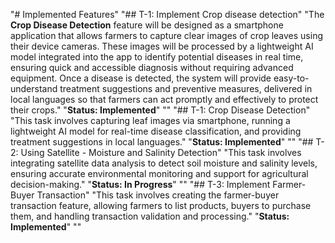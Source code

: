 "# Implemented Features" 
"## T-1: Implement Crop disease detection" 
"The **Crop Disease Detection** feature will be designed as a smartphone application that allows farmers to capture clear images of crop leaves using their device cameras. These images will be processed by a lightweight AI model integrated into the app to identify potential diseases in real time, ensuring quick and accessible diagnosis without requiring advanced equipment. Once a disease is detected, the system will provide easy-to-understand treatment suggestions and preventive measures, delivered in local languages so that farmers can act promptly and effectively to protect their crops."
"**Status: Implemented**" 
"" 
"## T-1: Crop Disease Detection" 
"This task involves capturing leaf images via smartphone, running a lightweight AI model for real-time disease classification, and providing treatment suggestions in local languages." 
"**Status: Implemented**" 
"" 
"## T-2: Using Satellite - Moisture and Salinity Detection" 
"This task involves integrating satellite data analysis to detect soil moisture and salinity levels, ensuring accurate environmental monitoring and support for agricultural decision-making." 
"**Status: In Progress**" 
"" 
"## T-3: Implement Farmer-Buyer Transaction" 
"This task involves creating the farmer-buyer transaction feature, allowing farmers to list products, buyers to purchase them, and handling transaction validation and processing." 
"**Status: Implemented**" 
"" 
